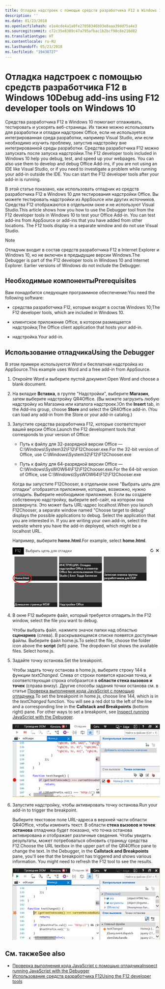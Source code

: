 ```yaml
---
title: Отладка надстроек с помощью средств разработчика F12 в Windows 10
description: ''
ms.date: 01/23/2018
ms.openlocfilehash: e1e4cde4a1a0fe27058346b93e8aaa39dd75a4e3
ms.sourcegitcommit: c72c35e8389c47a795afbac1b2bcf98c8e216d82
ms.translationtype: HT
ms.contentlocale: ru-RU
ms.lasthandoff: 05/23/2018
ms.locfileid: "19438727"
---
```

# <a name="debug-add-ins-using-f12-developer-tools-on-windows-10"></a><span data-ttu-id="594a8-102">Отладка надстроек с помощью средств разработчика F12 в Windows 10</span><span class="sxs-lookup"><span data-stu-id="594a8-102">Debug add-ins using F12 developer tools on Windows 10</span></span>

<span data-ttu-id="594a8-p101">Средства разработчика F12 в Windows 10 помогают отлаживать, тестировать и ускорять веб-страницы. Их также можно использовать для разработки и отладки надстроек Office, если не используется интегрированная среда разработки, например Visual Studio, или если необходимо изучить проблему, запустив надстройку вне интегрированной среды разработки. Средства разработчика F12 можно запускать после запуска надстройки.</span><span class="sxs-lookup"><span data-stu-id="594a8-p101">The F12 developer tools included in Windows 10 help you debug, test, and speed up your webpages. You can also use them to develop and debug Office Add-ins, if you are not using an IDE like Visual Studio, or if you need to investigate a problem while running your add-in outside the IDE. You can start the F12 developer tools after your add-in is running.</span></span>

<span data-ttu-id="594a8-p102">В этой статье показано, как использовать отладчик из средств разработчика F12 в Windows 10 для тестирования надстройки Office. Вы можете тестировать надстройки из AppSource или других источников. Средства F12 отображаются в отдельном окне и не используют Visual Studio.</span><span class="sxs-lookup"><span data-stu-id="594a8-p102">This article shows how you how to use the Debugger tool from the F12 developer tools in Windows 10 to test your Office Add-in. You can test add-ins from AppSource or add-ins that you have added from other locations. The F12 tools display in a separate window and do not use Visual Studio.</span></span>

> [!NOTE]
> <span data-ttu-id="594a8-p103">Отладчик входит в состав средств разработчика F12 в Internet Explorer и Windows 10, но не включен в предыдущие версии Windows.</span><span class="sxs-lookup"><span data-stu-id="594a8-p103">The Debugger is part of the F12 developer tools in Windows 10 and Internet Explorer. Earlier versions of Windows do not include the Debugger.</span></span> 

## <a name="prerequisites"></a><span data-ttu-id="594a8-111">Необходимые компоненты</span><span class="sxs-lookup"><span data-stu-id="594a8-111">Prerequisites</span></span>

<span data-ttu-id="594a8-112">Вам понадобится следующее программное обеспечение:</span><span class="sxs-lookup"><span data-stu-id="594a8-112">You need the following software:</span></span>

- <span data-ttu-id="594a8-113">средства разработчика F12, которые входят в состав Windows 10;</span><span class="sxs-lookup"><span data-stu-id="594a8-113">The F12 developer tools, which are included in Windows 10.</span></span> 
    
- <span data-ttu-id="594a8-114">клиентское приложение Office, в котором размещается надстройка;</span><span class="sxs-lookup"><span data-stu-id="594a8-114">The Office client application that hosts your add-in.</span></span> 
    
- <span data-ttu-id="594a8-115">надстройка.</span><span class="sxs-lookup"><span data-stu-id="594a8-115">Your add-in.</span></span> 

## <a name="using-the-debugger"></a><span data-ttu-id="594a8-116">Использование отладчика</span><span class="sxs-lookup"><span data-stu-id="594a8-116">Using the Debugger</span></span>

<span data-ttu-id="594a8-117">В этом примере используются Word и бесплатная надстройка из AppSource.</span><span class="sxs-lookup"><span data-stu-id="594a8-117">This example uses Word and a free add-in from AppSource.</span></span>

1. <span data-ttu-id="594a8-118">Откройте Word и выберите пустой документ.</span><span class="sxs-lookup"><span data-stu-id="594a8-118">Open Word and choose a blank document.</span></span> 
    
2. <span data-ttu-id="594a8-p104">На вкладке **Вставка**, в группе "Надстройки", выберите **Магазин**, затем выберите надстройку QR4Office. (Вы можете загрузить любую надстройку из Магазина или каталога надстроек.)</span><span class="sxs-lookup"><span data-stu-id="594a8-p104">On the **Insert** tab, in the Add-ins group, choose **Store** and select the QR4Office add-in. (You can load any add-in from the Store or your add-in catalog.)</span></span>
    
3. <span data-ttu-id="594a8-121">Запустите средства разработчика F12, которые соответствуют вашей версии Office.</span><span class="sxs-lookup"><span data-stu-id="594a8-121">Launch the F12 development tools that corresponds to your version of Office:</span></span>
    
   - <span data-ttu-id="594a8-122">Путь к файлу для 32-разрядной версии Office — C:\Windows\System32\F12\F12Chooser.exe.</span><span class="sxs-lookup"><span data-stu-id="594a8-122">For the 32-bit version of Office, use C:\Windows\System32\F12\F12Chooser.exe</span></span>
    
   - <span data-ttu-id="594a8-123">Путь к файлу для 64-разрядной версии Office — C:\Windows\SysWOW64\F12\F12Chooser.exe.</span><span class="sxs-lookup"><span data-stu-id="594a8-123">For the 64-bit version of Office, use C:\Windows\SysWOW64\F12\F12Chooser.exe</span></span>
    
   <span data-ttu-id="594a8-p105">Когда вы запустите F12Chooser, в отдельном окне "Выбрать цель для отладки" отобразятся приложения, которые, возможно, нужно отладить. Выберите необходимое приложение. Если вы создаете собственную надстройку, выберите веб-сайт, на котором она развернута. Это может быть URL-адрес localhost.</span><span class="sxs-lookup"><span data-stu-id="594a8-p105">When you launch F12Chooser, a separate window named "Choose target to debug" displays the possible applications to debug. Select the application that you are interested in. If you are writing your own add-in, select the website where you have the add-in deployed, which might be a localhost URL.</span></span> 
    
   <span data-ttu-id="594a8-127">Например, выберите **home.html**.</span><span class="sxs-lookup"><span data-stu-id="594a8-127">For example, select **home.html**.</span></span> 
    
   ![Экран F12Chooser с выделенной надстройкой](../images/choose-target-to-debug.png)

4. <span data-ttu-id="594a8-129">В окне F12 выберите файл, который требуется отладить.</span><span class="sxs-lookup"><span data-stu-id="594a8-129">In the F12 window, select the file you want to debug.</span></span>
    
   <span data-ttu-id="594a8-p106">Чтобы выбрать файл, нажмите значок папки над областью **сценариев** (слева). В раскрывающемся списке появятся доступные файлы. Выберите файл home.js.</span><span class="sxs-lookup"><span data-stu-id="594a8-p106">To select the file, choose the folder icon above the  **script** (left) pane. The dropdown list shows the available files. Select home.js.</span></span>
    
5. <span data-ttu-id="594a8-133">Задайте точку останова.</span><span class="sxs-lookup"><span data-stu-id="594a8-133">Set the breakpoint.</span></span>
    
   <span data-ttu-id="594a8-p107">Чтобы задать точку останова в home.js, выберите строку 144 в функции _textChanged_. Слева от строки появится красная точка, и соответствующая строка отобразится в **области стека вызовов и точек** (справа внизу). Другие способы задания точки останова см. в статье [Проверка выполнения кода JavaScript с помощью отладчика](https://msdn.microsoft.com/library/dn255007%28v=vs.85%29.aspx).</span><span class="sxs-lookup"><span data-stu-id="594a8-p107">To set the breakpoint in home.js, choose line 144, which is in the  _textChanged_ function. You will see a red dot to the left of the line and a corresponding line in the **Callstack and Breakpoints** (bottom right) pane. For other ways to set a breakpoint, see [Inspect running JavaScript with the Debugger](https://msdn.microsoft.com/library/dn255007%28v=vs.85%29.aspx).</span></span> 
    
   ![Отладчик с точкой останова в файле home.js](../images/debugger-home-js-02.png)

6. <span data-ttu-id="594a8-138">Запустите надстройку, чтобы активировать точку останова.</span><span class="sxs-lookup"><span data-stu-id="594a8-138">Run your add-in to trigger the breakpoint.</span></span>
    
   <span data-ttu-id="594a8-p108">Выберите текстовое поле URL-адреса в верхней части области QR4Office, чтобы изменить текст. В области **стека вызовов и точек останова** отладчика будет показано, что точка останова активирована и отображает различные сведения. Чтобы увидеть результаты, может потребоваться обновить страницу средства F12.</span><span class="sxs-lookup"><span data-stu-id="594a8-p108">Choose the URL textbox in the upper part of the QR4Office pane to change the text. In the Debugger, in the **Callstack and Breakpoints** pane, you'll see that the breakpoint has triggered and shows various information. You might need to refresh the F12 tool to see the results.</span></span>
    
   ![Отладчик с результатами из сработавшей точки останова](../images/debugger-home-js-01.png)


## <a name="see-also"></a><span data-ttu-id="594a8-143">См. также</span><span class="sxs-lookup"><span data-stu-id="594a8-143">See also</span></span>

- [<span data-ttu-id="594a8-144">Проверка выполнения кода JavaScript с помощью отладчика</span><span class="sxs-lookup"><span data-stu-id="594a8-144">Inspect running JavaScript with the Debugger</span></span>](https://msdn.microsoft.com/library/dn255007%28v=vs.85%29.aspx)
- [<span data-ttu-id="594a8-145">Использование средств разработчика F12</span><span class="sxs-lookup"><span data-stu-id="594a8-145">Using the F12 developer tools</span></span>](https://msdn.microsoft.com/en-us/library/bg182326%28v=vs.85%29.aspx)
    
